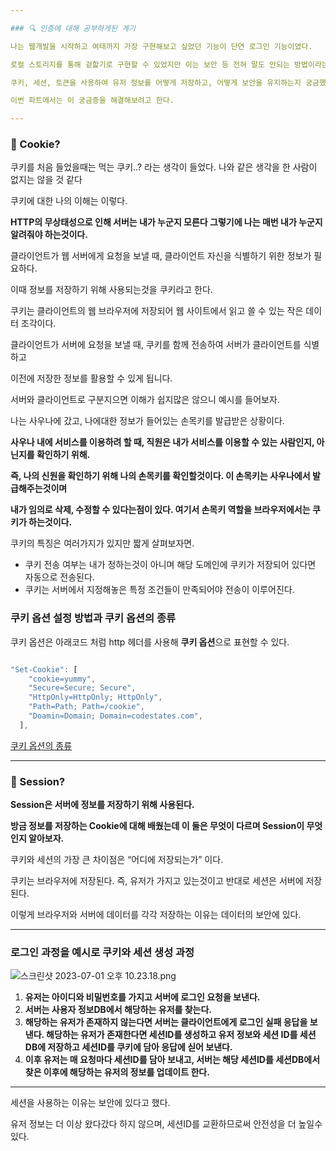 ```yaml
---

### 🔍 인증에 대해 공부하게된 계기

나는 웹개발을 시작하고 여태까지 가장 구현해보고 싶었던 기능이 단연 로그인 기능이였다.

로컬 스토리지를 통해 겉핥기로 구현할 수 있었지만 이는 보안 등 전혀 말도 안되는 방법이라는걸 알고있었다.

쿠키, 세션, 토큰을 사용하여 유저 정보를 어떻게 저장하고, 어떻게 보안을 유지하는지 궁금했다.

이번 파트에서는 이 궁금증을 해결해보려고 한다.

---
```


### 📌 Cookie?

쿠키를 처음 들었을때는 먹는 쿠키..? 라는 생각이 들었다. 나와 같은 생각을 한 사람이 없지는 않을 것 같다

쿠키에 대한 나의 이해는 이렇다.

**HTTP의 무상태성으로 인해 서버는 내가 누군지 모른다 그렇기에 나는 매번 내가 누군지 알려줘야 하는것이다.**

클라이언트가 웹 서버에게 요청을 보낼 때, 클라이언트 자신을 식별하기 위한 정보가 필요하다.

이때 정보를 저장하기 위해 사용되는것을 쿠키라고 한다.

쿠키는 클라이언트의 웹 브라우저에 저장되어 웹 사이트에서 읽고 쓸 수 있는 작은 데이터 조각이다.

클라이언트가 서버에 요청을 보낼 때, 쿠키를 함께 전송하여 서버가 클라이언트를 식별하고

이전에 저장한 정보를 활용할 수 있게 됩니다.

서버와 클라이언트로 구분지으면 이해가 쉽지많은 않으니 예시를 들어보자.

나는 사우나에 갔고, 나에대한 정보가 들어있는 손목키를 발급받은 상황이다.

**사우나 내에 서비스를 이용하려 할 때, 직원은 내가 서비스를 이용할 수 있는 사람인지, 아닌지를 확인하기 위해.**

**즉, 나의 신원을 확인하기 위해 나의 손목키를 확인할것이다. 이 손목키는 사우나에서 발급해주는것이며**

**내가 임의로 삭제, 수정할 수 있다는점이 있다. 여기서 손목키 역할을 브라우저에서는 쿠키가 하는것이다.**

쿠키의 특징은 여러가지가 있지만 짧게 살펴보자면.

- 쿠키 전송 여부는 내가 정하는것이 아니며 해당 도메인에 쿠키가 저장되어 있다면 자동으로 전송된다.
- 쿠키는 서버에서 지정해놓은 특정 조건들이 만족되어야 전송이 이루어진다.

### **쿠키 옵션 설정 방법과 쿠키 옵션의 종류**

쿠키 옵션은 아래코드 처럼 http 헤더를 사용해 **쿠키 옵션**으로 표현할 수 있다.

```jsx

"Set-Cookie": [
    "cookie=yummy",
    "Secure=Secure; Secure",
    "HttpOnly=HttpOnly; HttpOnly",
    "Path=Path; Path=/cookie",
    "Doamin=Domain; Domain=codestates.com",
  ],
```

[쿠키 옵션의 종류](https://ko.javascript.info/cookie)

 

---

### 📌 Session?

**Session은 서버에 정보를 저장하기 위해 사용된다.**

**방금 정보를 저장하는 Cookie에 대해 배웠는데 이 둘은 무엇이 다르며 Session이 무엇인지 알아보자.**

쿠키와 세션의 가장 큰 차이점은 “어디에 저장되는가” 이다.

쿠키는 브라우저에 저장된다. 즉, 유저가 가지고 있는것이고 반대로 세션은 서버에 저장된다. 

이렇게 브라우저와 서버에 데이터를 각각 저장하는 이유는 데이터의 보안에 있다.

---

### **로그인 과정을 예시로 쿠키와 세션 생성 과정**

![스크린샷 2023-07-01 오후 10.23.18.png](https://s3-us-west-2.amazonaws.com/secure.notion-static.com/748f2bed-0d07-4041-8405-96aff6740cfd/%E1%84%89%E1%85%B3%E1%84%8F%E1%85%B3%E1%84%85%E1%85%B5%E1%86%AB%E1%84%89%E1%85%A3%E1%86%BA_2023-07-01_%E1%84%8B%E1%85%A9%E1%84%92%E1%85%AE_10.23.18.png)

1. **유저는 아이디와 비밀번호를 가지고 서버에 로그인 요청을 보낸다.**
2. **서버는 사용자 정보DB에서 해당하는 유저를 찾는다.**
3. **해당하는 유저가 존재하지 않는다면 서버는 클라이언트에게 로그인 실패 응답을 보낸다.
해당하는 유저가 존재한다면 세션ID를 생성하고 유저 정보와 세션 ID를 세션 DB에 저장하고 
세션ID를 쿠키에 담아 응답에 싣어 보낸다.**
4. **이후 유저는 매 요청마다 세션ID를 담아 보내고, 서버는 해당 세션ID를 세션DB에서 찾은 이후에
해당하는 유저의 정보를 업데이트 한다.**

---

세션을 사용하는 이유는 보안에 있다고 했다. 

유저 정보는 더 이상 왔다갔다 하지 않으며, 세션ID를 교환하므로써 안전성을 더 높일수 있다.